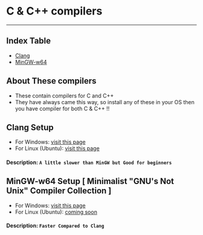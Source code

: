 # C & C++ compilers
---

## Index Table
- [ Clang ](#clang-setup)
- [ MinGW-w64 ](#mingw-w64-setup)

## About These compilers
- These contain compilers for C and C++
- They have always came this way, so install any of these in your OS then you have compiler for both C & C++ !!

## Clang Setup
  * For Windows: [visit this page](files/clangWindows.md)
  * For Linux (Ubuntu): [visit this page](files/clangLinux.md)
#### Description: `A little slower than MinGW but Good for beginners`

## MinGW-w64 Setup [ Minimalist "GNU's Not Unix" Compiler Collection ]
  * For Windows: [ visit this page ](files/mingw_w64.md)
  * For Linux (Ubuntu): [coming soon]()
#### Description: `Faster Compared to Clang`
